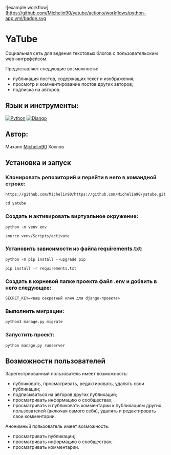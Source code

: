 ![example workflow](https://github.com/Michelin90/yatube/actions/workflows/python-app.yml/badge.svg
# YaTube
Cоциальная сеть для ведения текстовых блогов с пользовательским web-интрефейсом.

Предоставляет следующие возможности:
- публикация постов, содержащих текст и изображения;
- просмотр и комментирование постов других авторов;
- подписка на авторов.

## Язык и инструменты:
[![Python](https://img.shields.io/badge/Python-3.9-blue?style=for-the-badge&logo=python)](https://www.python.org/)
[![Django](https://img.shields.io/badge/Django-2.2-blue?style=for-the-badge&logo=django)](https://www.djangoproject.com/)

## Автор:
Михаил [Michelin90](https://github.com/Michelin90) Хохлов

## Установка и запуск
### Клонировать репозиторий и перейти в него в командной строке:
```
https://github.com/Michelin90/https://github.com/Michelin90/yatube.git
```
```
cd yatube
```
### Cоздать и активировать виртуальное окружение:
```
python -m venv env
```
```
source venv/Scripts/activate
```
### Установить зависимости из файла requirements.txt:
```
python -m pip install --upgrade pip
```
```
pip install -r requirements.txt
```
### Создать в корневой папке проекта файл .env и добвить в него следующее:
```
SECRET_KEY=<ваш секретный ключ для django-проекта>
```
### Выполнить миграции:
```
python3 manage.py migrate
```
### Запустить проект:
```
python manage.py runserver
```

## Возможности пользователей

Зарегестриованный пользователь имеет возможность:
- публиковать, просматривать, редактировать, удалять свои публикации;
- подписываться на авторов других публикаций;
- просматривать информацию о сообществах;
- просматривать и публиковать комментарии к публикациям других пользователей (включая самого себя), удалять и редактировать свои комментарии.

Анонимный пользователь имеет возможность:
- просматривать публикации;
- просматривать информацию о сообществах;
- просматривать комментарии.

